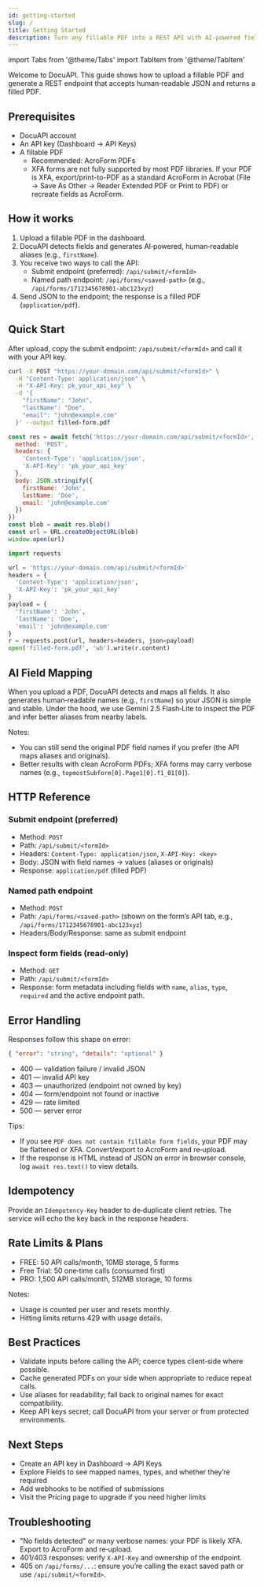 ```yaml
---
id: getting-started
slug: /
title: Getting Started
description: Turn any fillable PDF into a REST API with AI-powered field mapping. This guide covers upload, endpoints, authentication, examples, limits, errors, and best practices.
---
```


import Tabs from '@theme/Tabs'
import TabItem from '@theme/TabItem'

Welcome to DocuAPI. This guide shows how to upload a fillable PDF and generate a REST endpoint that accepts human‑readable JSON and returns a filled PDF.

## Prerequisites

- DocuAPI account
- An API key (Dashboard → API Keys)
- A fillable PDF
  - Recommended: AcroForm PDFs
  - XFA forms are not fully supported by most PDF libraries. If your PDF is XFA, export/print-to-PDF as a standard AcroForm in Acrobat (File → Save As Other → Reader Extended PDF or Print to PDF) or recreate fields as AcroForm.

## How it works

1. Upload a fillable PDF in the dashboard.
2. DocuAPI detects fields and generates AI‑powered, human‑readable aliases (e.g., `firstName`).
3. You receive two ways to call the API:
   - Submit endpoint (preferred): `/api/submit/<formId>`
   - Named path endpoint: `/api/forms/<saved-path>` (e.g., `/api/forms/1712345678901-abc123xyz`)
4. Send JSON to the endpoint; the response is a filled PDF (`application/pdf`).

## Quick Start

After upload, copy the submit endpoint: `/api/submit/<formId>` and call it with your API key.

<Tabs>
  <TabItem value="curl" label="cURL">

```bash
curl -X POST "https://your-domain.com/api/submit/<formId>" \
  -H "Content-Type: application/json" \
  -H "X-API-Key: pk_your_api_key" \
  -d '{
    "firstName": "John",
    "lastName": "Doe",
    "email": "john@example.com"
  }' --output filled-form.pdf
```

  </TabItem>
  <TabItem value="js" label="JavaScript">

```js
const res = await fetch('https://your-domain.com/api/submit/<formId>', {
  method: 'POST',
  headers: {
    'Content-Type': 'application/json',
    'X-API-Key': 'pk_your_api_key'
  },
  body: JSON.stringify({
    firstName: 'John',
    lastName: 'Doe',
    email: 'john@example.com'
  })
})
const blob = await res.blob()
const url = URL.createObjectURL(blob)
window.open(url)
```

  </TabItem>
  <TabItem value="python" label="Python">

```python
import requests

url = 'https://your-domain.com/api/submit/<formId>'
headers = {
  'Content-Type': 'application/json',
  'X-API-Key': 'pk_your_api_key'
}
payload = {
  'firstName': 'John',
  'lastName': 'Doe',
  'email': 'john@example.com'
}
r = requests.post(url, headers=headers, json=payload)
open('filled-form.pdf', 'wb').write(r.content)
```

  </TabItem>
</Tabs>

## AI Field Mapping

When you upload a PDF, DocuAPI detects and maps all fields. It also generates human‑readable names (e.g., `firstName`) so your JSON is simple and stable. Under the hood, we use Gemini 2.5 Flash‑Lite to inspect the PDF and infer better aliases from nearby labels.

Notes:
- You can still send the original PDF field names if you prefer (the API maps aliases and originals).
- Better results with clean AcroForm PDFs; XFA forms may carry verbose names (e.g., `topmostSubform[0].Page1[0].f1_01[0]`).

## HTTP Reference

### Submit endpoint (preferred)

- Method: `POST`
- Path: `/api/submit/<formId>`
- Headers: `Content-Type: application/json`, `X-API-Key: <key>`
- Body: JSON with field names → values (aliases or originals)
- Response: `application/pdf` (filled PDF)

### Named path endpoint

- Method: `POST`
- Path: `/api/forms/<saved-path>` (shown on the form’s API tab, e.g., `/api/forms/1712345678901-abc123xyz`)
- Headers/Body/Response: same as submit endpoint

### Inspect form fields (read-only)

- Method: `GET`
- Path: `/api/submit/<formId>`
- Response: form metadata including fields with `name`, `alias`, `type`, `required` and the active endpoint path.

## Error Handling

Responses follow this shape on error:

```json
{ "error": "string", "details": "optional" }
```

- 400 — validation failure / invalid JSON
- 401 — invalid API key
- 403 — unauthorized (endpoint not owned by key)
- 404 — form/endpoint not found or inactive
- 429 — rate limited
- 500 — server error

Tips:
- If you see `PDF does not contain fillable form fields`, your PDF may be flattened or XFA. Convert/export to AcroForm and re‑upload.
- If the response is HTML instead of JSON on error in browser console, log `await res.text()` to view details.

## Idempotency

Provide an `Idempotency-Key` header to de‑duplicate client retries. The service will echo the key back in the response headers.

## Rate Limits & Plans

- FREE: 50 API calls/month, 10MB storage, 5 forms
- Free Trial: 50 one‑time calls (consumed first)
- PRO: 1,500 API calls/month, 512MB storage, 10 forms

Notes:
- Usage is counted per user and resets monthly.
- Hitting limits returns 429 with usage details.

## Best Practices

- Validate inputs before calling the API; coerce types client‑side where possible.
- Cache generated PDFs on your side when appropriate to reduce repeat calls.
- Use aliases for readability; fall back to original names for exact compatibility.
- Keep API keys secret; call DocuAPI from your server or from protected environments.

## Next Steps

- Create an API key in Dashboard → API Keys
- Explore Fields to see mapped names, types, and whether they’re required
- Add webhooks to be notified of submissions
- Visit the Pricing page to upgrade if you need higher limits

## Troubleshooting

- "No fields detected" or many verbose names: your PDF is likely XFA. Export to AcroForm and re‑upload.
- 401/403 responses: verify `X-API-Key` and ownership of the endpoint.
- 405 on `/api/forms/...`: ensure you’re calling the exact saved path or use `/api/submit/<formId>`.